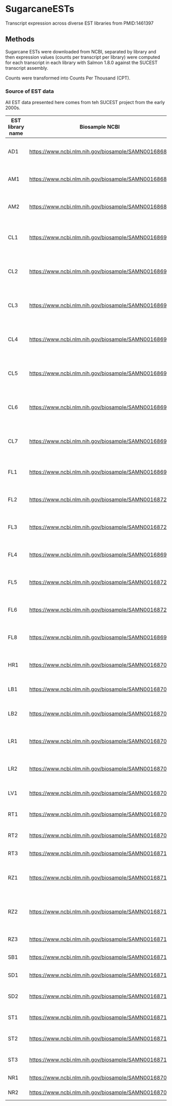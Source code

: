 # SugarcaneESTs
Transcript expression across diverse EST libraries from PMID:1461397

## Methods

Sugarcane ESTs were downloaded from NCBI, separated by library and then expression values (counts per transcript per library) were computed for each transcript in each library with Salmon 1.8.0 against the SUCEST transcript assembly.

Counts were transformed into Counts Per Thousand (CPT).

### Source of EST data

All EST data presented here comes from teh SUCEST project from the early 2000s.

| EST library name | Biosample NCBI | Tissue | 
| --- | --- | --- |
| AD1  | https://www.ncbi.nlm.nih.gov/biosample/SAMN00168687  | seedlings inoculated with Gluconacetobacter diazotroficans |
| AM1  | https://www.ncbi.nlm.nih.gov/biosample/SAMN00168688  | Apical meristem and tissues surrounding of mature plants |
| AM2  | https://www.ncbi.nlm.nih.gov/biosample/SAMN00168689  | Apical meristem and tissues surrounding of immature plants |
| CL1 | https://www.ncbi.nlm.nih.gov/biosample/SAMN00168690  | Pool of sugarcane calli submitted to low (4oC) and high (37 C) temperature stress |
| CL2 | https://www.ncbi.nlm.nih.gov/biosample/SAMN00168691  | Pool of sugarcane calli submitted to low (4oC) and high (37 C) temperature stress | 
| CL3 | https://www.ncbi.nlm.nih.gov/biosample/SAMN00168692  | Pool of sugarcane calli submitted to low (4oC) and high (37 C) temperature stress |
| CL4 | https://www.ncbi.nlm.nih.gov/biosample/SAMN00168693  | Pool of sugarcane calli submitted to low (4oC) and high (37 C) temperature stress |
| CL5 | https://www.ncbi.nlm.nih.gov/biosample/SAMN00168694  | Pool of sugarcane calli submitted to low (4oC) and high (37 C) temperature stress | 
| CL6  | https://www.ncbi.nlm.nih.gov/biosample/SAMN00168695  | Pool of sugarcane calli submitted to low (4oC) and high (37 C) temperature stress | 
| CL7  | https://www.ncbi.nlm.nih.gov/biosample/SAMN00168696  | Pool of sugarcane calli submitted to low (4oC) and high (37 C) temperature stress |
| FL1  | https://www.ncbi.nlm.nih.gov/biosample/SAMN00168697  | Inflorescence at begining of development (1cm-long) |
| FL2  | https://www.ncbi.nlm.nih.gov/biosample/SAMN00168720  | Developed inflorescence (20cm-long) without rachis |
| FL3  | https://www.ncbi.nlm.nih.gov/biosample/SAMN00168721  | Base of developing inflorescence (5cm-long) | 
| FL4  | https://www.ncbi.nlm.nih.gov/biosample/SAMN00168698  | Developed inflorescence and rachis (20cm-long) |
| FL5  | https://www.ncbi.nlm.nih.gov/biosample/SAMN00168722  | Developed inflorescence (20cm-long) without rachis |
| FL6  | https://www.ncbi.nlm.nih.gov/biosample/SAMN00168723  | Developed inflorescence (20cm-long) without rachis |
| FL8  | https://www.ncbi.nlm.nih.gov/biosample/SAMN00168699  | Developing inflorescence and rachis (10cm-long) |
| HR1  | https://www.ncbi.nlm.nih.gov/biosample/SAMN00168700  | seedlings inoculated with Herbaspirilum rubrisubalbicans |
| LB1  | https://www.ncbi.nlm.nih.gov/biosample/SAMN00168701  | Lateral buds from field grown adult plants |
| LB2  | https://www.ncbi.nlm.nih.gov/biosample/SAMN00168702  | Lateral buds from plants adult plants growing in greenhouse |
| LR1  | https://www.ncbi.nlm.nih.gov/biosample/SAMN00168703  | Leaf roll from field grown adult plants (large insert library) |
| LR2  | https://www.ncbi.nlm.nih.gov/biosample/SAMN00168704  | Leaf roll from field grown adult plants (small insert library) |
| LV1  | https://www.ncbi.nlm.nih.gov/biosample/SAMN00168705  | Etiolated leaves from in vitro grown sedlings |
| RT1  | https://www.ncbi.nlm.nih.gov/biosample/SAMN00168708  | Root tips (0.3cm-long) from adult plants |
| RT2  | https://www.ncbi.nlm.nih.gov/biosample/SAMN00168709  | Root tips(0.3cm-long) from adult plants |
| RT3  | https://www.ncbi.nlm.nih.gov/biosample/SAMN00168710  | Root apex from adult plants | 
| RZ1  | https://www.ncbi.nlm.nih.gov/biosample/SAMN00168711  | Shoot-root transition zone from young plants (large insert library) |
| RZ2  | https://www.ncbi.nlm.nih.gov/biosample/SAMN00168712  | Shoot-root transition zone from young plants (small insert library) |
| RZ3  | https://www.ncbi.nlm.nih.gov/biosample/SAMN00168713  | Shoot-root transition zone from adult plants |
| SB1  | https://www.ncbi.nlm.nih.gov/biosample/SAMN00168714  | Stalk Bark from adult plants |
| SD1  | https://www.ncbi.nlm.nih.gov/biosample/SAMN00168715  | Developing seeds (large insert library) | 
| SD2  | https://www.ncbi.nlm.nih.gov/biosample/SAMN00168716  | Developing seeds (small insert library) |
| ST1  | https://www.ncbi.nlm.nih.gov/biosample/SAMN00168717  | First apical stalk internodes of adult plants |
| ST2  | https://www.ncbi.nlm.nih.gov/biosample/SAMN00168718  | Fourth apical stalk internodes of adult plants |
| ST3  | https://www.ncbi.nlm.nih.gov/biosample/SAMN00168719  | Fourth apical stalk internodes of adult plants |
| NR1 | https://www.ncbi.nlm.nih.gov/biosample/SAMN00168706  | Pool of sugarcane tissues |
| NR2 | https://www.ncbi.nlm.nih.gov/biosample/SAMN00168707  | Pool of sugarcane tissues | 
